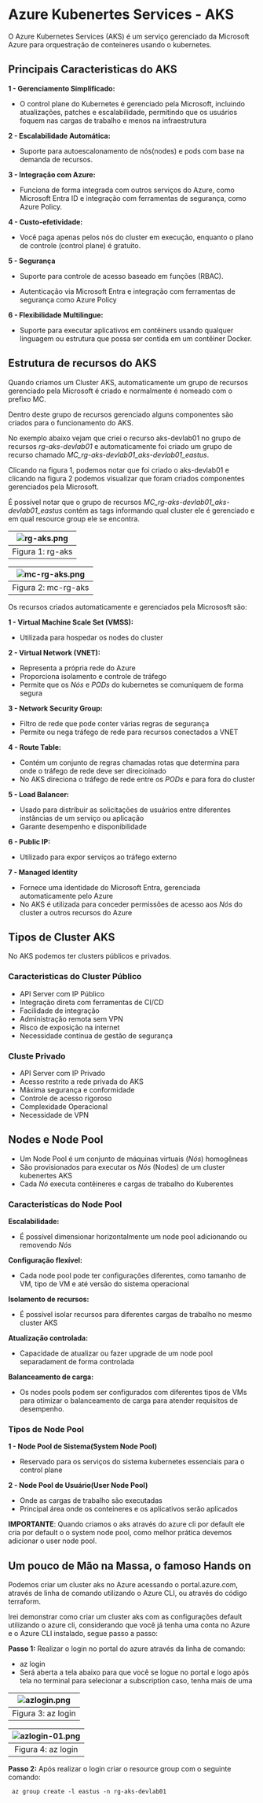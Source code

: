 # Azure Kubenertes Services - AKS

 O Azure Kubernetes Services (AKS) é um serviço gerenciado da Microsoft Azure para orquestração de conteineres usando o kubernetes.

## Principais Caracteristicas do AKS

**1 - Gerenciamento Simplificado:**

- O control plane do Kubernetes é gerenciado pela Microsoft, incluindo atualizações, patches e escalabilidade, permitindo que os usuários foquem nas cargas de trabalho e menos na infraestrutura

**2 - Escalabilidade Automática:**

- Suporte para autoescalonamento de nós(nodes) e pods com base na demanda de recursos.

**3 - Integração com Azure:**

- Funciona de forma integrada com outros serviços do Azure, como Microsoft Entra ID e integração com ferramentas de segurança, como Azure Policy.

**4 - Custo-efetividade:**

- Você paga apenas pelos nós do cluster em execução, enquanto o plano de controle (control plane) é gratuito.

**5 - Segurança**

- Suporte para controle de acesso baseado em funções (RBAC).

- Autenticação via Microsoft Entra e integração com ferramentas de segurança como Azure Policy

**6 - Flexibilidade Multilingue:**

- Suporte para executar aplicativos em contêiners usando qualquer linguagem ou estrutura que possa ser contida em um contêiner Docker.

## Estrutura de recursos do AKS

Quando criamos um Cluster AKS, automaticamente um grupo de recursos gerenciado pela Microsoft é criado e normalmente é nomeado com o prefixo MC.

Dentro deste grupo de recursos gerenciado alguns componentes são criados para o funcionamento do AKS.

No exemplo abaixo vejam que criei o recurso aks-devlab01 no grupo de recursos *rg-aks-devlab01* e automaticamente foi criado um grupo de recurso chamado
*MC_rg-aks-devlab01_aks-devlab01_eastus*. 

Clicando na figura 1, podemos notar que foi criado o aks-devlab01 e clicando na figura 2 podemos visualizar que foram criados componentes gerenciados pela Microsoft.

É possível notar que o grupo de recursos *MC_rg-aks-devlab01_aks-devlab01_eastus* contém as tags informando qual cluster ele é gerenciado e em qual resource group ele se encontra.

| ![rg-aks.png](images/rg-aks.png) |
|:-----------------------------:|
| Figura 1: rg-aks |


| ![mc-rg-aks.png](images/mc-rg-aks.png) |
|:-----------------------------:|
| Figura 2: mc-rg-aks|


Os recursos criados automaticamente e gerenciados pela Micrososft são:

**1 - Virtual Machine Scale Set (VMSS):** 
- Utilizada para hospedar os nodes do cluster

**2 - Virtual Network (VNET):** 
- Representa a própria rede do Azure
- Proporciona isolamento e controle de tráfego
- Permite que os *Nós* e *PODs* do kubernetes se comuniquem de forma segura

**3 - Network Security Group:**
- Filtro de rede que pode conter várias regras de segurança
- Permite ou nega tráfego de rede para recursos conectados a VNET

**4 - Route Table:**
- Contém um conjunto de regras chamadas rotas que determina para onde o tráfego de rede deve ser direcioinado
- No AKS direciona o tráfego de rede entre os *PODs* e para fora do cluster

**5 - Load Balancer:**
- Usado para distribuir as solicitações de usuários entre diferentes instâncias de um serviço ou aplicação
- Garante desempenho e disponibilidade

**6 - Public IP:**
- Utilizado para expor serviços ao tráfego externo

**7 - Managed Identity**
- Fornece uma identidade do Microsoft Entra, gerenciada automaticamente pelo Azure
- No AKS é utilizada para conceder permissões de acesso aos *Nós* do cluster a outros recursos do Azure

## Tipos de Cluster AKS

No AKS podemos ter clusters públicos e privados.

### Caracteristicas do Cluster Público

- API Server com IP Público
- Integração direta com ferramentas de CI/CD
- Facilidade de integração
- Administração remota sem VPN
- Risco de exposição na internet
- Necessidade contínua de gestão de segurança

### Cluste Privado

- API Server com IP Privado
- Acesso restrito a rede privada do AKS
- Máxima segurança e conformidade
- Controle de acesso rigoroso 
- Complexidade Operacional
- Necessidade de VPN

## Nodes e Node Pool

- Um Node Pool é um conjunto de máquinas virtuais (*Nós*) homogêneas
- São provisionados para executar os *Nós* (Nodes) de um cluster kubenertes AKS
- Cada *Nó* executa contêineres e cargas de trabalho do Kuberentes

### Caracteristícas do Node Pool

**Escalabilidade:**
- É possível dimensionar horizontalmente um node pool adicionando ou removendo *Nós*

**Configuração flexível:**
- Cada node pool pode ter configurações diferentes, como tamanho de VM, tipo de VM e até versão do sistema operacional

**Isolamento de recursos:**
- É possível isolar recursos para diferentes cargas de trabalho no mesmo cluster AKS

**Atualização controlada:**
- Capacidade de atualizar ou fazer upgrade de um node pool separadament de forma controlada

**Balanceamento de carga:**
- Os nodes pools podem ser configurados com diferentes tipos de VMs para otimizar o balanceamento de carga para atender requisitos de desempenho.

### Tipos de Node Pool

**1 - Node Pool de Sistema(System Node Pool)**
- Reservado para os serviços do sistema kubernetes essenciais para o control plane

**2 - Node Pool de Usuário(User Node Pool)**
- Onde as cargas de trabalho são executadas
- Principal área onde os conteineres e os aplicativos serão aplicados

**IMPORTANTE**: Quando criamos o aks através do azure cli por default ele cria por default o o system node pool, como melhor prática devemos adicionar o user node pool.

## Um pouco de Mão na Massa, o famoso Hands on

Podemos criar um cluster aks no Azure acessando o portal.azure.com, através de linha de comando utilizando o Azure CLI, ou através do código terraform.

Irei demonstrar como criar um cluster aks com as configurações default utilizando o azure cli, considerando que você já tenha uma conta no Azure e o Azure CLI instalado, 
segue passo a passo:

**Passo 1:** Realizar o login no portal do azure através da linha de comando:
- az login
- Será aberta a tela abaixo para que você se logue no portal e logo após tela no terminal para selecionar a subscription caso, tenha mais de uma

| ![azlogin.png](images/azlogin.png) |
|:-----------------------------:|
| Figura 3: az login|


| ![azlogin-01.png](images/azlogin-01.png) |
|:-----------------------------:|
| Figura 4: az login|

**Passo 2:** Após realizar o login criar o resource group com o seguinte comando:

```
 az group create -l eastus -n rg-aks-devlab01

 ```
